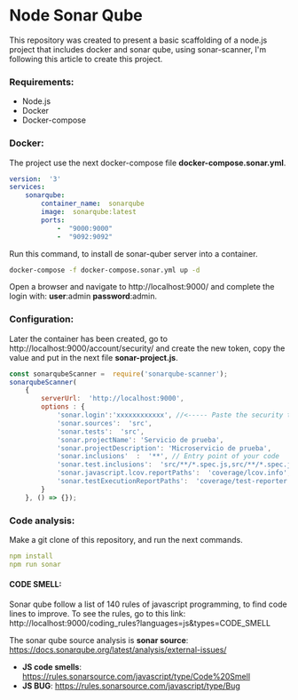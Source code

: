 # Node Sonar Qube

This repository was created to present a basic scaffolding of a node.js project that includes docker and sonar qube, using sonar-scanner, I'm following this article to create this project.

### Requirements:
- Node.js
- Docker
- Docker-compose

### Docker:
The project use the next docker-compose file **docker-compose.sonar.yml**.

```yml
version:  '3'
services:
    sonarqube:
        container_name:  sonarqube
        image:  sonarqube:latest
        ports:
            -  "9000:9000"
            -  "9092:9092"

```

Run this command, to install de sonar-quber server into a container.

```sh
docker-compose -f docker-compose.sonar.yml up -d
```

Open a browser and navigate to http://localhost:9000/ and complete the login with: **user**:admin **password**:admin.

### Configuration:
Later the container has been created, go to http://localhost:9000/account/security/ and create the new token, copy the value
and put in the next file **sonar-project.js**.

```js
const sonarqubeScanner =  require('sonarqube-scanner');
sonarqubeScanner(
    {
        serverUrl:  'http://localhost:9000',
        options : {
            'sonar.login':'xxxxxxxxxxxx', //<----- Paste the security token, replace the x.
            'sonar.sources':  'src',
            'sonar.tests':  'src',
            'sonar.projectName': 'Servicio de prueba',
            'sonar.projectDescription': 'Microservicio de prueba',            
            'sonar.inclusions'  :  '**', // Entry point of your code
            'sonar.test.inclusions':  'src/**/*.spec.js,src/**/*.spec.jsx,src/**/*.test.js,src/**/*.test.jsx',
            'sonar.javascript.lcov.reportPaths':  'coverage/lcov.info',
            'sonar.testExecutionReportPaths':  'coverage/test-reporter.xml'
        }
    }, () => {});
```

### Code analysis:
Make a git clone of this repository, and run the next commands.

```yml
npm install
npm run sonar 
```

#### CODE SMELL:
Sonar qube follow a list of 140 rules of javascript programming, to find code lines to improve.
To see the rules, go to this link: http://localhost:9000/coding_rules?languages=js&types=CODE_SMELL

The sonar qube source analysis is **sonar source**:
https://docs.sonarqube.org/latest/analysis/external-issues/

- **JS code smells**: https://rules.sonarsource.com/javascript/type/Code%20Smell
- **JS BUG**: https://rules.sonarsource.com/javascript/type/Bug
